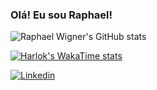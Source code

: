 
### Olá! Eu sou Raphael!
![Raphael Wigner's GitHub stats](https://github-readme-stats.vercel.app/api?username=RaphaelWigner&show_icons=true&theme=dark)

[![Harlok's WakaTime stats](https://github-readme-stats.vercel.app/api/wakatime?username=devraphaeldevmoreira)](https://github.com/anuraghazra/github-readme-stats)

[![Linkedin](https://img.shields.io/badge/LinkedIn-0077B5?style=for-the-badge&logo=linkedin&logoColor=white)](https://www.linkedin.com/in/raphael-wigner-09116933b/)
